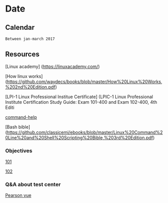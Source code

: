 # Date

## Calendar

    Between jan-march 2017

## Resources

  [Linux academy] (https://linuxacademy.com/)

  [How linux works] (https://github.com/waydecs/books/blob/master/How%20Linux%20Works,%202nd%20Edition.pdf)
   
  [LPI-1 Linux Professional Institue Certificate] (LPIC-1 Linux Professional Institute Certification Study Guide: Exam 101-400 and Exam 102-400, 4th Editi
  
  [command-help](https://www.lifewire.com/uses-of-command-time-2201083)

  [Bash bible] (https://github.com/classicemi/ebooks/blob/master/Linux%20Command%20Line%20and%20Shell%20Scripting%20Bible,%203rd%20Edition.pdf)
### Objectives
  
   [101](https://www.lpi.org/our-certifications/exam-101-objectives)

   [102](http://www.lpi.org/our-certifications/exam-102-objectives)

### Q&A about test center
    
   [Pearson vue](http://pearsonvue.com/lpi/)
